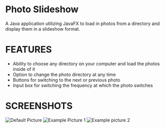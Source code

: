 # Photo Slideshow
A Java application utilizing JavaFX to load in photos from a directory and display them in a slideshow format.

# FEATURES #
   * Ability to choose any directory on your computer and load the photos inside of it
   * Option to change the photo directory at any time
   * Buttons for switching to the next or previous photo
   * Input box for switching the frequency at which the photo switches
   
# SCREENSHOTS #
![Default Picture](https://i.imgur.com/w4XdUuF.png)
![Example Picture 1](https://i.imgur.com/G7Z8Gxo.png)
![Example picture 2](https://i.imgur.com/JkJSriX.png)
